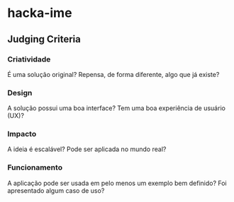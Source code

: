 # hacka-ime

## Judging Criteria

### Criatividade
É uma solução original? Repensa, de forma diferente, algo que já existe?

### Design
A solução possui uma boa interface? Tem uma boa experiência de usuário (UX)?

### Impacto
A ideia é escalável? Pode ser aplicada no mundo real?

### Funcionamento
A aplicação pode ser usada em pelo menos um exemplo bem definido? Foi apresentado algum caso de uso?
